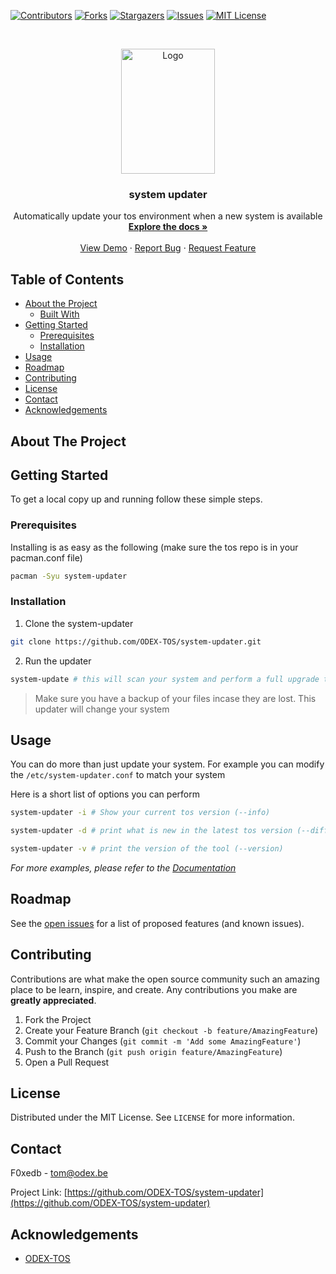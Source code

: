 
[![Contributors][contributors-shield]][contributors-url]
[![Forks][forks-shield]][forks-url]
[![Stargazers][stars-shield]][stars-url]
[![Issues][issues-shield]][issues-url]
[![MIT License][license-shield]][license-url]



<!-- PROJECT LOGO -->
<br />
<p align="center">
  <a href="https://github.com/ODEX-TOS/system-updater">
    <img src="https://tos.pbfp.xyz/images/logo.svg" alt="Logo" width="150" height="200">
  </a>

  <h3 align="center">system updater</h3>

  <p align="center">
    Automatically update your tos environment when a new system is available
    <br />
    <a href="https://github.com/ODEX-TOS/system-updater"><strong>Explore the docs »</strong></a>
    <br />
    <br />
    <a href="https://github.com/ODEX-TOS/system-updater">View Demo</a>
    ·
    <a href="https://github.com/ODEX-TOS/system-updater/issues">Report Bug</a>
    ·
    <a href="https://github.com/ODEX-TOS/system-updater/issues">Request Feature</a>
  </p>
</p>



<!-- TABLE OF CONTENTS -->
## Table of Contents

* [About the Project](#about-the-project)
  * [Built With](#built-with)
* [Getting Started](#getting-started)
  * [Prerequisites](#prerequisites)
  * [Installation](#installation)
* [Usage](#usage)
* [Roadmap](#roadmap)
* [Contributing](#contributing)
* [License](#license)
* [Contact](#contact)
* [Acknowledgements](#acknowledgements)



<!-- ABOUT THE PROJECT -->
## About The Project


<!-- GETTING STARTED -->
## Getting Started

To get a local copy up and running follow these simple steps.

### Prerequisites

Installing is as easy as the following (make sure the tos repo is in your pacman.conf file)
```sh
pacman -Syu system-updater
```

### Installation
 
1. Clone the system-updater
```sh
git clone https://github.com/ODEX-TOS/system-updater.git
```
2. Run the updater
```sh
system-update # this will scan your system and perform a full upgrade to the latest tos version
```

> Make sure you have a backup of your files incase they are lost. This updater will change your system



<!-- USAGE EXAMPLES -->
## Usage

You can do more than just update your system. For example you can modify the `/etc/system-updater.conf` to match your system

Here is a short list of options you can perform

```sh
system-updater -i # Show your current tos version (--info)
```

```sh
system-updater -d # print what is new in the latest tos version (--difference)
```

```sh
system-updater -v # print the version of the tool (--version)
```

_For more examples, please refer to the [Documentation](https://tos.pbfp.xyz/blog)_



<!-- ROADMAP -->
## Roadmap

See the [open issues](https://github.com/ODEX-TOS/system-updater/issues) for a list of proposed features (and known issues).



<!-- CONTRIBUTING -->
## Contributing

Contributions are what make the open source community such an amazing place to be learn, inspire, and create. Any contributions you make are **greatly appreciated**.

1. Fork the Project
2. Create your Feature Branch (`git checkout -b feature/AmazingFeature`)
3. Commit your Changes (`git commit -m 'Add some AmazingFeature'`)
4. Push to the Branch (`git push origin feature/AmazingFeature`)
5. Open a Pull Request



<!-- LICENSE -->
## License

Distributed under the MIT License. See `LICENSE` for more information.



<!-- CONTACT -->
## Contact

F0xedb - tom@odex.be

Project Link: [https://github.com/ODEX-TOS/system-updater](https://github.com/ODEX-TOS/system-updater)



<!-- ACKNOWLEDGEMENTS -->
## Acknowledgements

* [ODEX-TOS](https://github.com/ODEX-TOS/system-updater)





<!-- MARKDOWN LINKS & IMAGES -->
<!-- https://www.markdownguide.org/basic-syntax/#reference-style-links -->
[contributors-shield]: https://img.shields.io/github/contributors/ODEX-TOS/system-updater.svg?style=flat-square
[contributors-url]: https://github.com/ODEX-TOS/system-updater/graphs/contributors
[forks-shield]: https://img.shields.io/github/forks/ODEX-TOS/system-updater.svg?style=flat-square
[forks-url]: https://github.com/ODEX-TOS/system-updater/network/members
[stars-shield]: https://img.shields.io/github/stars/ODEX-TOS/system-updater.svg?style=flat-square
[stars-url]: https://github.com/ODEX-TOS/system-updater/stargazers
[issues-shield]: https://img.shields.io/github/issues/ODEX-TOS/system-updater.svg?style=flat-square
[issues-url]: https://github.com/ODEX-TOS/system-updater/issues
[license-shield]: https://img.shields.io/github/license/ODEX-TOS/system-updater.svg?style=flat-square
[license-url]: https://github.com/ODEX-TOS/system-updater/blob/master/LICENSE.txt
[product-screenshot]: https://tos.pbfp.xyz/images/logo.svg
